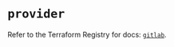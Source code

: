 # `provider`

Refer to the Terraform Registry for docs: [`gitlab`](https://registry.terraform.io/providers/gitlabhq/gitlab/16.8.1/docs).
